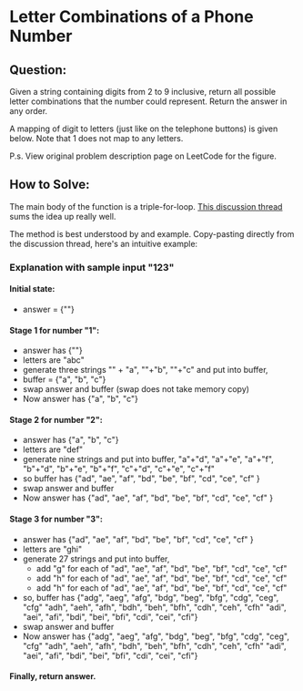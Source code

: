 # Letter Combinations of a Phone Number

## Question:
Given a string containing digits from 2 to 9 inclusive, return all
possible letter combinations that the number could represent. Return
the answer in any order.

A mapping of digit to letters (just like on the telephone buttons) is
given below. Note that 1 does not map to any letters.

P.s. View original problem description page on LeetCode for the
figure.

## How to Solve:

The main body of the function is a triple-for-loop. [This discussion
thread](https://leetcode.com/problems/letter-combinations-of-a-phone-number/discuss/8090/Iterative-c%2B%2B-solution-in-0ms)
sums the idea up really well.

The method is best understood by and example. Copy-pasting directly
from the discussion thread, here's an intuitive example:

### Explanation with sample input "123"

#### Initial state:

- answer = {""}

#### Stage 1 for number "1":

- answer has {""}
- letters are "abc"
- generate three strings "" + "a", ""+"b", ""+"c" and put into buffer,
- buffer = {"a", "b", "c"}
- swap answer and buffer (swap does not take memory copy)
- Now answer has {"a", "b", "c"}

#### Stage 2 for number "2":

- answer has {"a", "b", "c"}
- letters are "def"
- generate nine strings and put into buffer,
  "a"+"d", "a"+"e", "a"+"f",
  "b"+"d", "b"+"e", "b"+"f",
  "c"+"d", "c"+"e", "c"+"f"
- so buffer has {"ad", "ae", "af", "bd", "be", "bf", "cd", "ce", "cf" }
- swap answer and buffer
- Now answer has {"ad", "ae", "af", "bd", "be", "bf", "cd", "ce", "cf" }

#### Stage 3 for number "3":

- answer has {"ad", "ae", "af", "bd", "be", "bf", "cd", "ce", "cf" }
- letters are "ghi"
- generate 27 strings and put into buffer,
  - add "g" for each of "ad", "ae", "af", "bd", "be", "bf", "cd",
    "ce", "cf"
  - add "h" for each of "ad", "ae", "af", "bd", "be", "bf", "cd",
    "ce", "cf"
  - add "h" for each of "ad", "ae", "af", "bd", "be", "bf", "cd",
    "ce", "cf"
- so, buffer has
 {"adg", "aeg", "afg", "bdg", "beg", "bfg", "cdg", "ceg", "cfg"
 "adh", "aeh", "afh", "bdh", "beh", "bfh", "cdh", "ceh", "cfh"
 "adi", "aei", "afi", "bdi", "bei", "bfi", "cdi", "cei", "cfi"}
- swap answer and buffer
- Now answer has
 {"adg", "aeg", "afg", "bdg", "beg", "bfg", "cdg", "ceg", "cfg"
 "adh", "aeh", "afh", "bdh", "beh", "bfh", "cdh", "ceh", "cfh"
 "adi", "aei", "afi", "bdi", "bei", "bfi", "cdi", "cei", "cfi"}

#### Finally, return answer.
